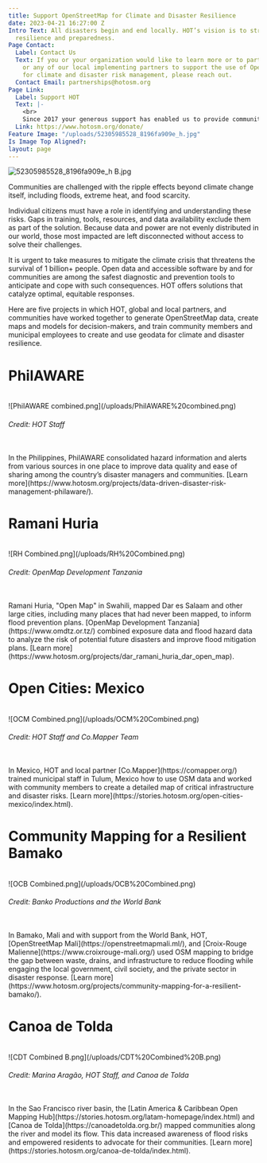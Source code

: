 ```yaml
---
title: Support OpenStreetMap for Climate and Disaster Resilience
date: 2023-04-21 16:27:00 Z
Intro Text: All disasters begin and end locally. HOT’s vision is to strengthen local
  resilience and preparedness.
Page Contact:
  Label: Contact Us
  Text: If you or your organization would like to learn more or to partner with us
    or any of our local implementing partners to support the use of OpenStreetMap
    for climate and disaster risk management, please reach out.
  Contact Email: partnerships@hotosm.org
Page Link:
  Label: Support HOT
  Text: |-
    <br>
    Since 2017 your generous support has enabled us to provide community grants, tools and training to open mapping communities around the world. We’ve seen the remarkable impact of this program not just on local communities, but the grantees themselves. These dedicated local leaders work tirelessly to make sure that their communities are visible on the map, and that maps are used for impact.
  Link: https://www.hotosm.org/donate/
Feature Image: "/uploads/52305985528_8196fa909e_h.jpg"
Is Image Top Aligned?: 
layout: page
---
```


![52305985528_8196fa909e_h B.jpg](/uploads/52305985528_8196fa909e_h%20B.jpg)

Communities are challenged with the ripple effects beyond climate change itself, including floods, extreme heat, and food scarcity.

Individual citizens must have a role in identifying and understanding these risks. Gaps in training, tools, resources, and data availability exclude them as part of the solution. Because data and power are not evenly distributed in our world, those most impacted are left disconnected without access to solve their challenges.

It is urgent to take measures to mitigate the climate crisis that threatens the survival of 1 billion+ people. Open data and accessible software by and for communities are among the safest diagnostic and prevention tools to anticipate and cope with such consequences. HOT offers solutions that catalyze optimal, equitable responses.

Here are five projects in which HOT, global and local partners, and communities have worked together to generate OpenStreetMap data, create maps and models for decision-makers, and train community members and municipal employees to create and use geodata for climate and disaster resilience.

# PhilAWARE
<br>
![PhilAWARE combined.png](/uploads/PhilAWARE%20combined.png)
<figcaption align = "left"><h6>Credit: HOT Staff</h6></figcaption>
<br>
In the Philippines, PhilAWARE consolidated hazard information and alerts from various sources in one place to improve data quality and ease of sharing among the country’s disaster managers and communities.
[Learn more](https://www.hotosm.org/projects/data-driven-disaster-risk-management-philaware/).

# Ramani Huria
<br>
![RH Combined.png](/uploads/RH%20Combined.png)
<figcaption align = "left"><h6>Credit: OpenMap Development Tanzania</h6></figcaption>
<br>
Ramani Huria, "Open Map" in Swahili, mapped Dar es Salaam and other large cities, including many places that had never been mapped, to inform flood prevention plans. [OpenMap Development Tanzania](https://www.omdtz.or.tz/) combined exposure data and flood hazard data to analyze the risk of potential future disasters and improve flood mitigation plans.
[Learn more](https://www.hotosm.org/projects/dar_ramani_huria_dar_open_map).

# Open Cities: Mexico
<br>
![OCM Combined.png](/uploads/OCM%20Combined.png)
<figcaption align = "left"><h6>Credit: HOT Staff and Co.Mapper Team</h6></figcaption>
<br>
In Mexico, HOT and local partner [Co.Mapper](https://comapper.org/) trained municipal staff in Tulum, Mexico how to use OSM data and worked with community members to create a detailed map of critical infrastructure and disaster risks.
[Learn more](https://stories.hotosm.org/open-cities-mexico/index.html).

# Community Mapping for a Resilient Bamako
<br>
![OCB Combined.png](/uploads/OCB%20Combined.png)
<figcaption align = "left"><h6>Credit: Banko Productions and the World Bank</h6></figcaption>
<br>
In Bamako, Mali and with support from the World Bank, HOT, [OpenStreetMap Mali](https://openstreetmapmali.ml/), and [Croix-Rouge Malienne](https://www.croixrouge-mali.org/) used OSM mapping to bridge the gap between waste, drains, and infrastructure to reduce flooding while engaging the local government, civil society, and the private sector in disaster response.
[Learn more](https://www.hotosm.org/projects/community-mapping-for-a-resilient-bamako/).

# Canoa de Tolda
<br>
![CDT Combined B.png](/uploads/CDT%20Combined%20B.png)
<figcaption align = "left"><h6>Credit: Marina Aragão, HOT Staff, and Canoa de Tolda</h6></figcaption>
<br>
In the Sao Francisco river basin, the [Latin America & Caribbean Open Mapping Hub](https://stories.hotosm.org/latam-homepage/index.html) and [Canoa de Tolda](https://canoadetolda.org.br/) mapped communities along the river and model its flow. This data increased awareness of flood risks and empowered residents to advocate for their communities.
[Learn more](https://stories.hotosm.org/canoa-de-tolda/index.html).